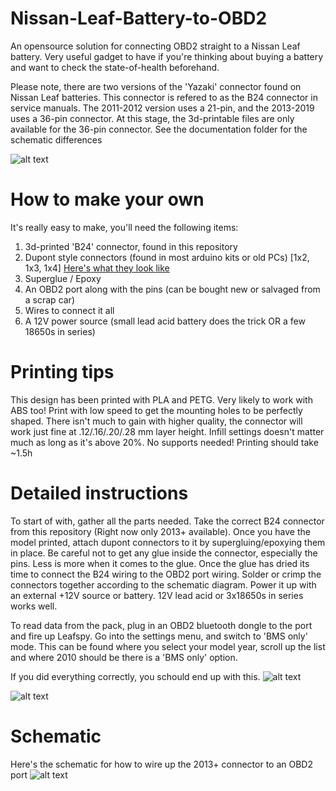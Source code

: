 # Nissan-Leaf-Battery-to-OBD2
An opensource solution for connecting OBD2 straight to a Nissan Leaf battery. Very useful gadget to have if you're thinking about buying a battery and want to check the state-of-health beforehand.

Please note, there are two versions of the 'Yazaki' connector found on Nissan Leaf batteries. This connector is refered to as the B24 connector in service manuals. The 2011-2012 version uses a 21-pin, and the 2013-2019 uses a 36-pin connector. At this stage, the 3d-printable files are only available for the 36-pin connector. See the documentation folder for the schematic differences

![alt text](https://github.com/dalathegreat/Nissan-Leaf-Battery-to-OBD2/blob/master/Documentation/2013%20STL%20file.PNG)

# How to make your own
It's really easy to make, you'll need the following items:
1. 3d-printed 'B24' connector, found in this repository
2. Dupont style connectors (found in most arduino kits or old PCs) [1x2, 1x3, 1x4] [Here's what they look like](https://github.com/dalathegreat/Nissan-Leaf-Battery-to-OBD2/blob/master/Documentation/WhatDoDupontCablesLookLike.PNG)
3. Superglue / Epoxy
4. An OBD2 port along with the pins (can be bought new or salvaged from a scrap car)
5. Wires to connect it all
6. A 12V power source (small lead acid battery does the trick OR a few 18650s in series)

# Printing tips
This design has been printed with PLA and PETG. Very likely to work with ABS too! Print with low speed to get the mounting holes to be perfectly shaped. There isn't much to gain with higher quality, the connector will work just fine at .12/.16/.20/.28 mm layer height. Infill settings doesn't matter much as long as it's above 20%. No supports needed! Printing should take ~1.5h

# Detailed instructions
To start of with, gather all the parts needed. Take the correct B24 connector from this repository (Right now only 2013+ available). Once you have the model printed, attach dupont connectors to it by supergluing/epoxying them in place. Be careful not to get any glue inside the connector, especially the pins. Less is more when it comes to the glue. Once the glue has dried its time to connect the B24 wiring to the OBD2 port wiring. Solder or crimp the connectors together according to the schematic diagram. Power it up with an external +12V source or battery. 12V lead acid or 3x18650s in series works well.

To read data from the pack, plug in an OBD2 bluetooth dongle to the port and fire up Leafspy. Go into the settings menu, and switch to 'BMS only' mode. This can be found where you select your model year, scroll up the list and where 2010 should be there is a 'BMS only' option.

If you did everything correctly, you schould end up with this.
![alt text](https://github.com/dalathegreat/Nissan-Leaf-Battery-to-OBD2/blob/master/Documentation/BatterySniffer.jpg)

![alt text](https://github.com/dalathegreat/Nissan-Leaf-Battery-to-OBD2/blob/master/Documentation/LeafSpy%20in%20BMS%20only%20mode.jpg)



# Schematic
Here's the schematic for how to wire up the 2013+ connector to an OBD2 port
![alt text](https://github.com/dalathegreat/Nissan-Leaf-Battery-to-OBD2/blob/master/Documentation/HowToWireItUp_2013%2B.png)
